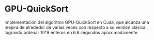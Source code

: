 # GPU-QuickSort
Implementación del algoritmo GPU-QuickSort en Cuda, que alcanza una mejora de alrededor de varias veces con respecto a su versión clásica, logrando ordenar 10^9 enteros en 6.8 segundos aproximadamente.

